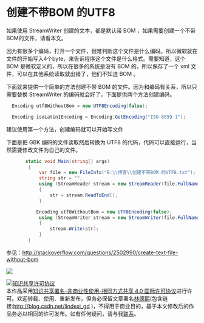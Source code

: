 
# 创建不带BOM 的UTF8

如果使用 StreamWriter 创建的文本，都是默认带 BOM ，如果需要创建一个不带BOM的文件，请看本文。

<!--more-->



<div id="toc"></div>
<!-- csdn -->

因为有很多个编码，打开一个文件，很难判断这个文件是什么编码。所以微软就在文件的开始写入4个byte，来告诉程序这个文件是什么格式。需要知道，这个 BOM 是微软定义的，所以在很多的系统是没有 BOM 的，所以保存了一个  xml 文件，可以在其他系统读取就出错了，他们不知道 BOM 。

下面就来提供一个简单的方法创建不带 BOM 的文件。因为和编码有关系，所以只需要替换 StreamWriter 的编码就会好了，下面提供两个方法创建编码。

```csharp
  Encoding utf8WithoutBom = new UTF8Encoding(false);
```


```csharp
  Encoding isoLatin1Encoding = Encoding.GetEncoding("ISO-8859-1");
```

建议使用第一个方法，创建编码就可以开始写文件

下面是把 GBK 编码的文件读取然后转换为 UTF8 的代码，代码可以直接运行，当然需要修改文件为自己的文件。

```csharp
       static void Main(string[] args)
        {
            var file = new FileInfo("E:\\博客\\创建不带BOM 的UTF8.txt");
            string str = "";
            using (StreamReader stream = new StreamReader(file.FullName, Encoding.GetEncoding("GBK")))
            {
                str = stream.ReadToEnd();
            }

           Encoding utf8WithoutBom = new UTF8Encoding(false);
            using (StreamWriter stream = new StreamWriter(file.FullName, false, utf8WithoutBom))
            {
                stream.Write(str);
            }
        }
```

参见：http://stackoverflow.com/questions/2502990/create-text-file-without-bom

![](https://i.loli.net/2018/05/19/5affc0092037f.jpg)





<a rel="license" href="http://creativecommons.org/licenses/by-nc-sa/4.0/"><img alt="知识共享许可协议" style="border-width:0" src="https://licensebuttons.net/l/by-nc-sa/4.0/88x31.png" /></a><br />本作品采用<a rel="license" href="http://creativecommons.org/licenses/by-nc-sa/4.0/">知识共享署名-非商业性使用-相同方式共享 4.0 国际许可协议</a>进行许可。欢迎转载、使用、重新发布，但务必保留文章署名[林德熙](http://blog.csdn.net/lindexi_gd)(包含链接:http://blog.csdn.net/lindexi_gd )，不得用于商业目的，基于本文修改后的作品务必以相同的许可发布。如有任何疑问，请与我[联系](mailto:lindexi_gd@163.com)。